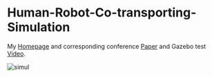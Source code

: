 # Human-Robot-Co-transporting-Simulation
My [Homepage](https://orcid.org/0000-0002-3604-4895) and corresponding conference [Paper](https://doi.org/10.1007/978-3-031-13822-5_32) and Gazebo test [Video](https://youtu.be/uHWoCwFvxF8).

![simul](https://user-images.githubusercontent.com/60951105/183253128-64c5506f-b60f-4fcd-ae5c-c6b7798e26d7.png)


